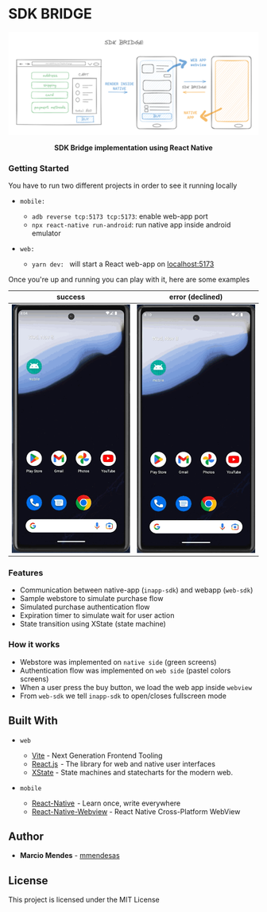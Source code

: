 # SDK BRIDGE

<!-- Title -->

<p align="center">
  <a href="https://github.com/expo/examples">
    <img alt="create-react-native-app" src="docs/sdk_bridge_overview.png">
  </a>
</p>

<p align="center">
  <b>SDK Bridge implementation using React Native</b>
  <br />
</p>

<!-- Body -->

### Getting Started

You have to run two different projects in order to see it running locally

- `mobile:`

  - `adb reverse tcp:5173 tcp:5173`: enable web-app port
  - `npx react-native run-android`: run native app inside android emulator

- `web:`

  - `yarn dev: ` will start a React web-app on [localhost:5173](http://localhost:5173/)

Once you're up and running you can play with it, here are some examples

| success                                                          | error (declined)                                                  |
| ---------------------------------------------------------------- | ----------------------------------------------------------------- |
| <img src="docs/success_flow.gif" width="250px" height="500px" /> | <img src="docs/declined_flow.gif" width="250px" height="500px" /> |

### Features

- Communication between native-app (`inapp-sdk`) and webapp (`web-sdk`)
- Sample webstore to simulate purchase flow
- Simulated purchase authentication flow
- Expiration timer to simulate wait for user action
- State transition using XState (state machine)

### How it works

- Webstore was implemented on `native side` (green screens)
- Authentication flow was implemented on `web side` (pastel colors screens)
- When a user press the buy button, we load the web app inside `webview`
- From `web-sdk` we tell `inapp-sdk` to open/closes fullscreen mode

## Built With

- `web`

  - [Vite](https://vitejs.dev/) - Next Generation Frontend Tooling
  - [React.js](https://react.dev/)  - The library for web and native user interfaces
  - [XState](https://xstate.js.org/) - State machines and statecharts for the modern web.

- `mobile`

  - [React-Native](https://reactnative.dev/)  - Learn once, write everywhere
  - [React-Native-Webview](https://github.com/react-native-webview/react-native-webview) - React Native Cross-Platform WebView

## Author

- **Marcio Mendes** - [mmendesas](https://github.com/mmendesas)

## License

This project is licensed under the MIT License
